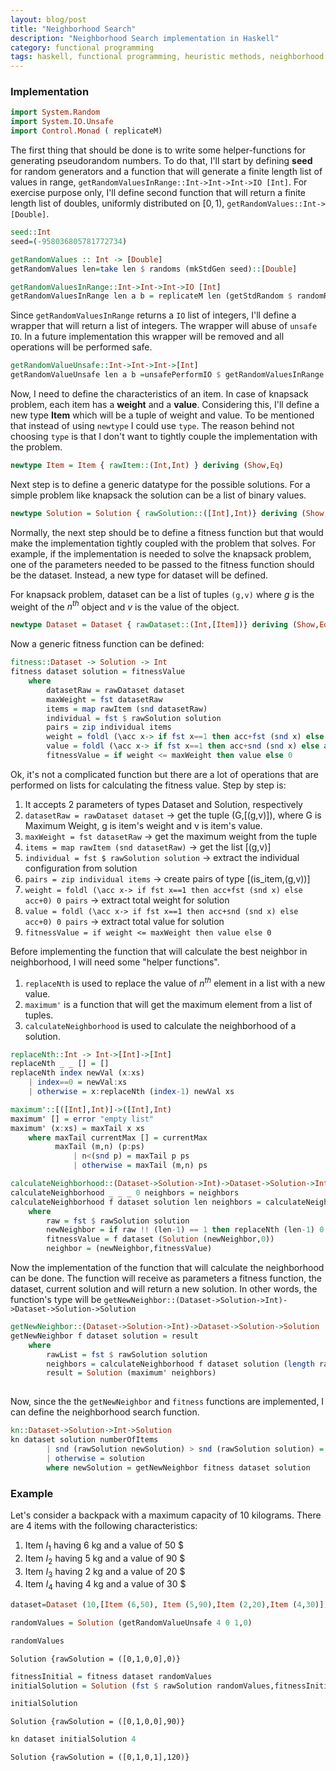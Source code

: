 ```yaml
---
layout: blog/post
title: "Neighborhood Search"
description: "Neighborhood Search implementation in Haskell"
category: functional programming
tags: haskell, functional programming, heuristic methods, neighborhood search
---
```


### Implementation


```haskell
import System.Random
import System.IO.Unsafe
import Control.Monad ( replicateM)
```

The first thing that should be done is to write some helper-functions for generating pseudorandom numbers. To do that, I'll start by defining **seed** for random generators and a function that will generate a finite length list of values in range, `getRandomValuesInRange::Int->Int->Int->IO [Int]`. For exercise purpose only, I'll define second function that will return a finite length list of doubles, uniformly distributed on $[0,1)$, `getRandomValues::Int->[Double]`.


```haskell
seed::Int
seed=(-958036805781772734)
```


```haskell
getRandomValues :: Int -> [Double]
getRandomValues len=take len $ randoms (mkStdGen seed)::[Double]
```


```haskell
getRandomValuesInRange::Int->Int->Int->IO [Int]
getRandomValuesInRange len a b = replicateM len (getStdRandom $ randomR (a,b))
```

Since `getRandomValuesInRange` returns a `IO` list of integers, I'll define a wrapper that will return a list of integers. The wrapper will abuse of `unsafe IO`. In a future implementation this wrapper will be removed and all operations will be performed safe.


```haskell
getRandomValueUnsafe::Int->Int->Int->[Int]
getRandomValueUnsafe len a b =unsafePerformIO $ getRandomValuesInRange len a b
```

Now, I need to define the characteristics of an item. In case of knapsack problem, each item has a **weight** and a **value**. Considering this, I'll define a new type **Item** which will be a tuple of weight and value. To be mentioned that instead of using `newtype` I could use `type`. The reason behind not choosing `type` is that I don't want to tightly couple the implementation with the problem.


```haskell
newtype Item = Item { rawItem::(Int,Int) } deriving (Show,Eq)
```

Next step is to define a generic datatype for the possible solutions. For a simple problem like knapsack the solution can be a list of binary values.


```haskell
newtype Solution = Solution { rawSolution::([Int],Int)} deriving (Show,Eq)
```

Normally, the next step should be to define a fitness function but that would make the implementation tightly coupled with the problem that solves. For example, if the implementation is needed to solve the knapsack problem, one of the parameters needed to be passed to the fitness function should be the dataset. Instead, a new type for dataset will be defined. 

For knapsack problem, dataset can be a list of tuples `(g,v)` where $g$ is the weight of the $n^{th}$ object and $v$ is the value of the object.


```haskell
newtype Dataset = Dataset { rawDataset::(Int,[Item])} deriving (Show,Eq)
```

Now a generic fitness function can be defined:


```haskell
fitness::Dataset -> Solution -> Int
fitness dataset solution = fitnessValue
    where
        datasetRaw = rawDataset dataset
        maxWeight = fst datasetRaw
        items = map rawItem (snd datasetRaw)
        individual = fst $ rawSolution solution
        pairs = zip individual items
        weight = foldl (\acc x-> if fst x==1 then acc+fst (snd x) else acc+0) 0 pairs
        value = foldl (\acc x-> if fst x==1 then acc+snd (snd x) else acc+0) 0 pairs
        fitnessValue = if weight <= maxWeight then value else 0
```

Ok, it's not a complicated function but there are a lot of operations that are performed on lists for calculating the fitness value. Step by step is:

1. It accepts 2 parameters of types Dataset and Solution, respectively
2. `datasetRaw = rawDataset dataset` -> get the tuple (G,[(g,v)]), where G is Maximum Weight, g is item's weight and v is item's value.
3. `maxWeight = fst datasetRaw` -> get the maximum weight from the tuple
4. `items = map rawItem (snd datasetRaw)` -> get the list [(g,v)]
5. `individual = fst $ rawSolution solution` -> extract the individual configuration from solution
6. `pairs = zip individual items` -> create pairs of type [(is_item,(g,v))]
7. `weight = foldl (\acc x-> if fst x==1 then acc+fst (snd x) else acc+0) 0 pairs` -> extract total weight for solution
8. `value = foldl (\acc x-> if fst x==1 then acc+snd (snd x) else acc+0) 0 pairs` -> extract total value for solution
9. `fitnessValue = if weight <= maxWeight then value else 0`

Before implementing the function that will calculate the best neighbor in neighborhood, I will need some "helper functions".

1. `replaceNth` is used to replace the value of $n^{th}$ element in a list with a new value.
2. `maximum'` is a function that will get the maximum element from a list of tuples.
3. `calculateNeighborhood` is used to calculate the neighborhood of a solution.


```haskell
replaceNth::Int -> Int->[Int]->[Int]
replaceNth _ _ [] = []
replaceNth index newVal (x:xs)
    | index==0 = newVal:xs
    | otherwise = x:replaceNth (index-1) newVal xs
```


```haskell
maximum'::[([Int],Int)]->([Int],Int)
maximum' [] = error "empty list"
maximum' (x:xs) = maxTail x xs
    where maxTail currentMax [] = currentMax
          maxTail (m,n) (p:ps)
              | n<(snd p) = maxTail p ps
              | otherwise = maxTail (m,n) ps
```


```haskell
calculateNeighborhood::(Dataset->Solution->Int)->Dataset->Solution->Int->[([Int],Int)]->[([Int],Int)]
calculateNeighborhood _ _ _ 0 neighbors = neighbors
calculateNeighborhood f dataset solution len neighbors = calculateNeighborhood f dataset solution (len-1) (neighbor:neighbors)
    where
        raw = fst $ rawSolution solution
        newNeighbor = if raw !! (len-1) == 1 then replaceNth (len-1) 0 raw else replaceNth (len-1) 1 raw
        fitnessValue = f dataset (Solution (newNeighbor,0))
        neighbor = (newNeighbor,fitnessValue)
```

Now the implementation of the function that will calculate the neighborhood can be done. The function will receive as parameters a fitness function, the dataset, current solution and will return a new solution. In other words, the function's type will be `getNewNeighbor::(Dataset->Solution->Int)->Dataset->Solution->Solution`


```haskell
getNewNeighbor::(Dataset->Solution->Int)->Dataset->Solution->Solution
getNewNeighbor f dataset solution = result 
    where
        rawList = fst $ rawSolution solution
        neighbors = calculateNeighborhood f dataset solution (length rawList) []
        result = Solution (maximum' neighbors)
        
```

Now, since the the `getNewNeighbor` and `fitness` functions are implemented, I can define the neighborhood search function.


```haskell
kn::Dataset->Solution->Int->Solution
kn dataset solution numberOfItems
        | snd (rawSolution newSolution) > snd (rawSolution solution) = kn dataset newSolution numberOfItems
        | otherwise = solution
        where newSolution = getNewNeighbor fitness dataset solution
```

### Example

Let's consider a backpack with a maximum capacity of 10 kilograms. There are 4 items with the following characteristics:
1. Item $I_1$ having 6 kg and a value of 50 $\$$
2. Item $I_2$ having 5 kg and a value of 90 $\$$
3. Item $I_3$ having 2 kg and a value of 20 $\$$
4. Item $I_4$ having 4 kg and a value of 30 $\$$



```haskell
dataset=Dataset (10,[Item (6,50), Item (5,90),Item (2,20),Item (4,30)])
```


```haskell
randomValues = Solution (getRandomValueUnsafe 4 0 1,0)
```


```haskell
randomValues
```


    Solution {rawSolution = ([0,1,0,0],0)}



```haskell
fitnessInitial = fitness dataset randomValues
initialSolution = Solution (fst $ rawSolution randomValues,fitnessInitial)
```


```haskell
initialSolution
```


    Solution {rawSolution = ([0,1,0,0],90)}



```haskell
kn dataset initialSolution 4
```


    Solution {rawSolution = ([0,1,0,1],120)}

